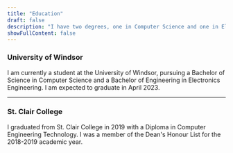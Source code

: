 ```yaml
---
title: "Education"
draft: false
description: "I have two degrees, one in Computer Science and one in Electronics Engineering."
showFullContent: false
--- 
```


### University of Windsor

I am currently a student at the University of Windsor, pursuing a Bachelor of Science in Computer Science and a Bachelor of Engineering in Electronics Engineering. I am expected to graduate in April 2023.

---

### St. Clair College

I graduated from St. Clair College in 2019 with a Diploma in Computer Engineering Technology. I was a member of the Dean's Honour List for the 2018-2019 academic year.

